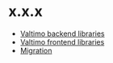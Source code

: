 # x.x.x

* [Valtimo backend libraries](valtimo-backend-libraries.md)
* [Valtimo frontend libraries](valtimo-frontend-libraries.md)
* [Migration](migration.md)
